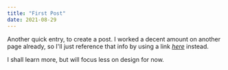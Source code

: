 ```yaml
---
title: "First Post"
date: 2021-08-29
---
```



Another quick entry, to create a post.  I worked a decent amount on another page already, so I'll just reference that info by using a link *[here](https://nkempel.github.io/markdown-portfolio/)* instead.  

I shall learn more, but will focus less on design for now.
